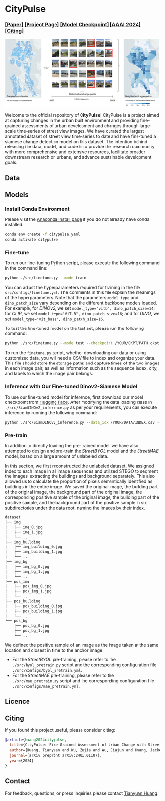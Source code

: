 # CityPulse

### [[Paper]](https://arxiv.org/abs/2401.01107) [[Project Page]](https://tianyuanhuang.github.io/citypulse_web/) [[Model Checkpoint]](https://huggingface.co/ZejiaW/CityPulse-DINOv2) [[AAAI 2024]]() [[Citing]](https://github.com/tianyuanhuang/citypulse?tab=readme-ov-file#citing)

![citypulse](figs/seattle.png)

Welcome to the official repository of **CityPulse**! CityPulse is a project aimed at capturing changes in the urban built environment and providing fine-grained assessments of urban development and changes through large-scale time-series of street view images. We have curated the largest annotated dataset of street view time-series to date and have fine-tuned a siamese change detection model on this dataset. The intention behind releasing the data, model, and code is to provide the research community with more comprehensive and extensive resources, facilitate broader downstream research on urbans, and advance sustainable development goals.


## Data


## Models

### Install Conda Environment
Please visit the [Anaconda install page](https://docs.anaconda.com/anaconda/install/index.html) if you do not already have conda installed.
```sh
conda env create -f citypulse.yaml
conda activate citypulse
```

### Fine-tune
To run our fine-tuning Python script, please execute the following command in the command line:
```sh
python ./src/finetune.py --mode train
```
You can adjust the hyperparameters required for training in the file ``src/configs/finetune.yml``. The comments in this file explain the meanings of the hyperparameters. Note that the parameters ``model_type`` and ``dino_patch_size`` vary depending on the different backbone models loaded. For example, for *DINOv2*, we set ``model_type="vitb", dino_patch_size=14``; for *CLIP*, we set ``model_type="ViT-B", dino_patch_size=16``; and for *DINO*, we set ``model_type="vit_base", dino_patch_size=16``.

To test the fine-tuned model on the test set, please run the following command:
```sh
python ./src/finetune.py --mode test --checkpoint /YOUR/CKPT/PATH.ckpt
```
To run the ``finetune.py`` script, whether downloading our data or using customized data, you will need a CSV file to index and organize your data. This file should store the storage paths and capture times of the two images in each image pair, as well as information such as the sequence index, city, and labels to which the image pair belongs.

### Inference with Our Fine-tuned Dinov2-Siamese Model
To use our fine-tuned model for inference, first download our model checkpoint from [Hugging Face](https://huggingface.co/ZejiaW/CityPulse-DINOv2). After modifying the data loading class in ``./src/SiamDINOv2_inference.py`` as per your requirements, you can execute inference by running the following command:
```sh
python ./src/SiamDINOv2_inference.py --data_idx /YOUR/DATA/INDEX.csv --checkpoint /Your/CKPT/PATH.ckpt --with_label True
```


### Pre-train
In addition to directly loading the pre-trained model, we have also attempted to design and pre-train the *StreetBYOL* model and the *StreetMAE* model, based on a large amount of unlabeled data.

In this section, we first reconstructed the unlabeled dataset. We assigned index to each image in all image sequences and utilized [STEGO](https://github.com/mhamilton723/STEGO) to segment the images, extracting the buildings and background separately. This also allowed us to calculate the proportion of pixels semantically identified as buildings in the entire image. We saved the original image, the building part of the original image, the background part of the original image, the corresponding positive sample of the original image, the building part of the positive sample, and the background part of the positive sample in six subdirectories under the data root, naming the images by their index. 

```
dataset
|── img
|   |── img_0.jpg
|   ├── img_1.jpg
|   └── ...
|── img_building
|   |── img_building_0.jpg
|   ├── img_building_1.jpg
|   └── ...
|── img_bg
|   |── img_bg_0.jpg
|   ├── img_bg_1.jpg
|   └── ...
|── pos_img
|   |── pos_img_0.jpg
|   ├── pos_img_1.jpg
|   └── ...
|── pos_building
|   |── pos_building_0.jpg
|   ├── pos_building_1.jpg
|   └── ...
└── pos_bg
    |── pos_bg_0.jpg
    ├── pos_bg_1.jpg
    └── ...
```
We defined the positive sample of an image as the image taken at the same location and closest in time to the anchor image.

* For the *StreetBYOL* pre-training, please refer to the ``./src/byol_pretrain.py`` script and the corresponding configuration file ``./src/configs/byol_pretrain.yml``.
* For the *StreetMAE* pre-training, please refer to the ``./src/mae_pretrain.py`` script and the corresponding configuration file ``./src/configs/mae_pretrain.yml``.

## Licence


## Citing

If you found this project useful, please consider citing:

```bibtex
@article{huang2024citypulse,
  title={CityPulse: Fine-Grained Assessment of Urban Change with Street View Time Series},
  author={Huang, Tianyuan and Wu, Zejia and Wu, Jiajun and Hwang, Jackelyn and Rajagopal, Ram},
  journal={arXiv preprint arXiv:2401.01107},
  year={2024}
}
```

## Contact
For feedback, questions, or press inquiries please contact [Tianyuan Huang](mailto:tianyuah@stanford.edu).

